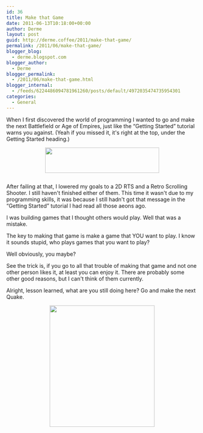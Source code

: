 ```yaml
---
id: 36
title: Make that Game
date: 2011-06-13T10:18:00+00:00
author: Derme
layout: post
guid: http://derme.coffee/2011/make-that-game/
permalink: /2011/06/make-that-game/
blogger_blog:
  - derme.blogspot.com
blogger_author:
  - Derme
blogger_permalink:
  - /2011/06/make-that-game.html
blogger_internal:
  - /feeds/6224486094781961260/posts/default/4972035474735954301
categories:
  - General
---
```

When I first discovered the world of programming I wanted to go and make the next Battlefield or Age of Empires, just like the &#8220;Getting Started&#8221; tutorial warns you against. (Yeah if you missed it, it's right at the top, under the Getting Started heading.)

[<img alt="" border="0" id="BLOGGER_PHOTO_ID_5617650900139062690" src="http://3.bp.blogspot.com/-Awg4GFDK1hQ/TfXnuubxNaI/AAAAAAAAACM/5Zu9agOXU6U/s320/BattlefieldLogo.png" style="cursor: hand; cursor: pointer; display: block; height: 67px; margin: 0px auto 10px; text-align: center; width: 300px;" />](http://3.bp.blogspot.com/-Awg4GFDK1hQ/TfXnuubxNaI/AAAAAAAAACM/5Zu9agOXU6U/s1600/BattlefieldLogo.png)  
After failing at that, I lowered my goals to a 2D RTS and a Retro Scrolling Shooter. I still haven't finished either of them. This time it wasn't due to my programming skills, it was because I still hadn't got that message in the &#8220;Getting Started&#8221; tutorial I had read all those aeons ago.

I was building games that I thought others would play. Well that was a mistake.

The key to making that game is make a game that YOU want to play. I know it sounds stupid, who plays games that you want to play?

Well obviously, you maybe?

See the trick is, if you go to all that trouble of making that game and not one other person likes it, at least you can enjoy it. There are probably some other good reasons, but I can't think of them currently.

Alright, lesson learned, what are you still doing here? Go and make the next Quake.

[<img alt="" border="0" id="BLOGGER_PHOTO_ID_5617651101690947474" src="http://3.bp.blogspot.com/-P9TpA3SCWN0/TfXn6dRe55I/AAAAAAAAACU/6BucnIHqgAA/s320/Quake1cover.jpg" style="cursor: hand; cursor: pointer; display: block; height: 320px; margin: 0px auto 10px; text-align: center; width: 276px;" />](http://3.bp.blogspot.com/-P9TpA3SCWN0/TfXn6dRe55I/AAAAAAAAACU/6BucnIHqgAA/s1600/Quake1cover.jpg)
